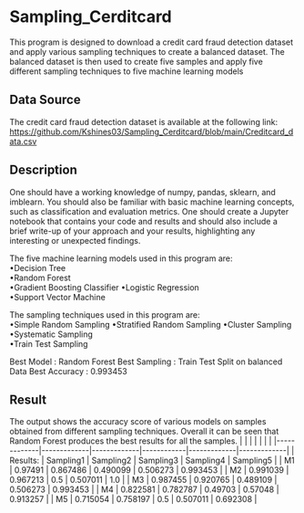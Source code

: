 # Sampling_Cerditcard

This program is designed to download a credit card fraud detection dataset and apply various sampling techniques to create a balanced dataset. The balanced dataset is then used to create five samples and apply five different sampling techniques to five machine learning models

## Data Source

The credit card fraud detection dataset is available at the following link:
https://github.com/Kshines03/Sampling_Cerditcard/blob/main/Creditcard_data.csv

## Description

One should have a working knowledge of numpy, pandas, sklearn, and imblearn. You should also be familiar with basic machine learning concepts, such as classification and evaluation metrics.
One should create a Jupyter notebook that contains your code and results and should also include a brief write-up of your approach and your results, highlighting any interesting or unexpected findings.

The five machine learning models used in this program are:  
•Decision Tree  
•Random Forest  
•Gradient Boosting Classifier 
•Logistic Regression  
•Support Vector Machine 

The sampling techniques used in this program are:  
•Simple Random Sampling 
•Stratified Random Sampling 
•Cluster Sampling  
•Systematic Sampling  
•Train Test Sampling  

Best Model : Random Forest
Best Sampling : Train Test Split on balanced Data
Best Accuracy : 0.993453

## Result
The output shows the accuracy score of various models on samples obtained from different sampling techniques. Overall it can be seen that Random Forest produces the best results for all the samples.
|             |             |             |            |             |             |
|-------------|-------------|-------------|------------|-------------|-------------|
| Results:    | Sampling1   | Sampling2   | Sampling3  | Sampling4   | Sampling5   |
| M1          | 0.97491     | 0.867486    | 0.490099   | 0.506273    | 	0.993453   |
| M2          | 0.991039    | 0.967213	  | 0.5        | 0.507011    | 1.0         |
| M3          | 0.987455    | 0.920765    | 0.489109   | 0.506273    | 0.993453    |
| M4          | 0.822581    | 0.782787	  | 0.49703    | 0.57048     | 0.913257    |
| M5          | 0.715054    | 0.758197    | 0.5        | 0.507011    | 0.692308    | 

